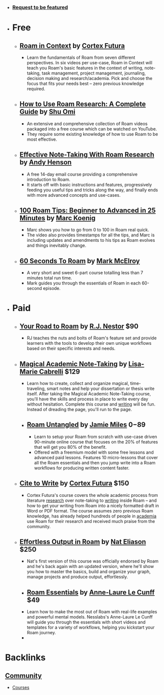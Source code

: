 - ### [Request to be featured](https://roamresearch.typeform.com/to/g5W8uCqz)
- # Free
    - ## [Roam in Context](https://signup.cortexfutura.com/roam-in-context) by [Cortex Futura](<Cortex Futura.md>)
        - Learn the fundamentals of Roam from seven different perspectives. In six videos per use-case, Roam in Context will teach you Roam's basic features in the context of writing, note-taking, task management, project management, journaling, decision making and research/academia. Pick and choose the focus that fits your needs best – zero previous knowledge required.
    - ## [How to Use Roam Research: A Complete Guide](https://www.youtube.com/playlist?list=PLralmZwl_8jJuJMIebWFqm6K5I20a5Qve) by [Shu Omi](<Shu Omi.md>)
        - An extensive and comprehensive collection of Roam videos packaged into a free course which can be watched on YouTube.
        - They require some existing knowledge of how to use Roam to be most effective.
    - ## [Effective Note-Taking With Roam Research](https://roam.elaptics.co.uk/learn) by [Andy Henson](<Andy Henson.md>)
        - A free 14-day email course providing a comprehensive introduction to Roam.
        - It starts off with basic instructions and features, progressively feeding you useful tips and tricks along the way, and finally ends with more advanced concepts and use-cases.
    - ## [100 Roam Tips: Beginner to Advanced in 25 Minutes](https://www.youtube.com/watch?v=4yXK9OMc2OU&feature=youtu.be) by [Marc Koenig](<Marc Koenig.md>)
        - Marc shows you how to go from 0 to 100 in Roam real quick.
        - The video also provides timestamps for all the tips, and Marc is including updates and amendments to his tips as Roam evolves and things inevitably change.
    - ## [60 Seconds To Roam](https://www.youtube.com/playlist?list=PL86ba93-ysP_u1i2D44yI9c_tJ5YyTNK-) by [Mark McElroy](<Mark McElroy.md>)
        - A very short and sweet 6-part course totalling less than 7 minutes total run time.
        - Mark guides you through the essentials of Roam in each 60-second episode.
- # Paid
    - ## [Your Road to Roam](https://courses.rjnestor.com/p/your-road-to-roam) by [R.J. Nestor](<R.J. Nestor.md>) $90
        - RJ teaches the nuts and bolts of Roam's feature set and provide learners with the tools to develop their own unique workflows based on their specific interests and needs.
    - ## [Magical Academic Note-Taking](https://roam-for-results.teachable.com/p/magical-academic-note-taking) by [Lisa-Marie Cabrelli](<Lisa-Marie Cabrelli.md>) $129
        - Learn how to create, collect and organize magical, time-traveling, smart notes and help your dissertation or thesis write itself. After taking the Magical Academic Note-Taking course, you'll have the skills and process in place to write every day without hesitation. Complete this course and [writing]([Writing](<Writing.md>)) will be fun. Instead of dreading the page, you'll run to the page.
        - ## [Roam Untangled](https://www.jamoe.org/roam) by [Jamie Miles](<Jamie Miles.md>) $0-$89
            - Learn to setup your Roam from scratch with use-case driven 90-minute online course that focuses on the 20% of features that will get you 80% of the benefit.
            - Offered with a freemium model with some free lessons and advanced paid lessons.  Features 10 micro-lessons that cover all the Roam essentials and then you jump write into a Roam workflows for producing written content faster.
    - ## [Cite to Write](https://www.cortexfutura.com/p/cite-to-write/?utm_source=roamresearch&utm_medium=graph&utm_campaign=helpgraph) by [Cortex Futura](<Cortex Futura.md>) $150
        - Cortex Futura's course covers the whole academic process from literature [research]([Research](<Research.md>)) over note-taking to [writing]([Writing](<Writing.md>)) inside Roam – and how to get your writing from Roam into a nicely formatted draft in Word or PDF format. The course assumes zero previous Roam knowledge, has already helped hundreds of people in [academia]([Studying](<Studying.md>)) use Roam for their research and received much praise from the community.
    - ## [Effortless Output in Roam](https://www.effortlessoutput.com) by [Nat Eliason](<Nat Eliason.md>) $250
        - Nat's first version of this course was officially endorsed by Roam and he's back again with an updated version, where he'll show you how to master the basics, build and organize your graph, manage projects and produce output, effortlessly.
        - ## [Roam Essentials](https://nesslabs.com/roam-essentials) by [Anne-Laure Le Cunff](<Anne-Laure Le Cunff.md>) $49
        - Learn how to make the most out of Roam with real-life examples and powerful mental models. Nesslabs's Anne-Laure Le Cunff will guide you through the essentials with short videos and templates for a variety of workflows, helping you kickstart your Roam journey.
        - 

# Backlinks
## [Community](<Community.md>)
- [Courses](<Courses.md>)

